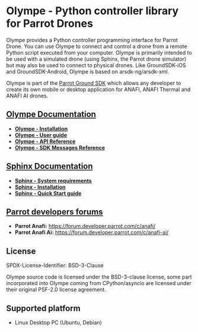 # Olympe - Python controller library for Parrot Drones

Olympe provides a Python controller programming interface for Parrot Drone. You can use Olympe to
connect and control a drone from a remote Python script executed from your computer.
Olympe is primarily intended to be used with a simulated drone (using Sphinx, the Parrot drone
simulator) but may also be used to connect to physical drones. Like GroundSDK-iOS and
GroundSDK-Android, Olympe is based on arsdk-ng/arsdk-xml.

Olympe is part of the [Parrot Ground SDK](https://developer.parrot.com/) which allows any developer
to create its own mobile or desktop application for ANAFI, ANAFI Thermal and ANAFI AI drones.


## [Olympe Documentation](https://developer.parrot.com/docs/olympe/installation.html)

* **[Olympe - Installation](https://developer.parrot.com/docs/olympe/installation.html)**
* **[Olympe - User guide](https://developer.parrot.com/docs/olympe/userguide.html)**
* **[Olympe - API Reference](https://developer.parrot.com/docs/olympe/olympeapi.html)**
* **[Olympe - SDK Messages Reference](https://developer.parrot.com/docs/olympe/arsdkng.html)**

## [Sphinx Documentation](https://developer.parrot.com/docs/sphinx/installation.html)

* **[Sphinx - System requirements](https://developer.parrot.com/docs/sphinx/system_requirements.html)**
* **[Sphinx - Installation](https://developer.parrot.com/docs/sphinx/installation.html)**
* **[Sphinx - Quick Start guide](https://developer.parrot.com/docs/sphinx/quickstart.html)**


## [Parrot developers forums](https://forum.developer.parrot.com/categories)

* **Parrot Anafi:** https://forum.developer.parrot.com/c/anafi/
* **Parrot Anafi Ai:** https://forum.developer.parrot.com/c/anafi-ai/

## License

SPDX-License-Identifier: BSD-3-Clause

Olympe source code is licensed under the BSD-3-clause license, some part incorporated into Olympe
coming from CPython/asyncio are licensed under their original PSF-2.0 license agreement.


## Supported platform

* Linux Desktop PC (Ubuntu, Debian)
